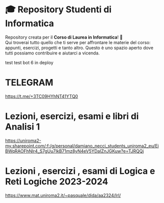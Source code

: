 # 🎓 Repository Studenti di Informatica

Repository  creata per il **Corso di Laurea in Informatica**! 🚀  
Qui troverai tutto quello che ti serve per affrontare le materie del corso: appunti, esercizi, progetti e tanto altro. 
Questo è uno spazio aperto dove tutti possiamo contribuire e aiutarci a vicenda.

test test bot 6 in deploy

# TELEGRAM
https://t.me/+3TC09HYhNT41YTQ0


# Lezioni, esercizi, esami e libri di Analisi 1
https://uniroma2-my.sharepoint.com/:f:/g/personal/damiano_necci_students_uniroma2_eu/EiBWqRAOFhNIr4_S7gUu7IkB71mz8yN4eV5YDaIZnJGKuw?e=TJRQQj

# Lezioni , esercizi , esami di Logica e Reti Logiche 2023-2024
https://www.mat.uniroma2.it/~pasquale/dida/aa2324/lrl/
